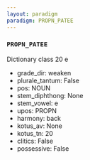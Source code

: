 ```yaml
---
layout: paradigm
paradigm: PROPN_PATEE
---
```

### ` PROPN_PATEE `

Dictionary class 20 e
* grade_dir: weaken
* plurale_tantum: False
* pos: NOUN
* stem_diphthong: None
* stem_vowel: e
* upos: PROPN
* harmony: back
* kotus_av: None
* kotus_tn: 20
* clitics: False
* possessive: False
